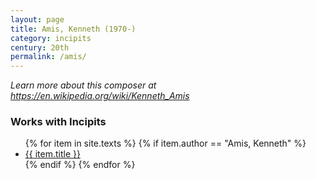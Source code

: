 ```yaml
---
layout: page
title: Amis, Kenneth (1970-)
category: incipits
century: 20th
permalink: /amis/
---
```


*Learn more about this composer at <a href="https://en.wikipedia.org/wiki/Kenneth_Amis" target="_blank">https://en.wikipedia.org/wiki/Kenneth_Amis</a>*
<br/>


### Works with Incipits
<ul class="texts">
    {% for item in site.texts %}
      {% if item.author == "Amis, Kenneth" %}
          <li class="text-title">
          <a href="{{ site.baseurl }}{{ item.url }}">
        {{ item.title }}
              </a>
    </li>
      {% endif %}
    {% endfor %}
</ul>
